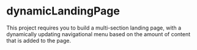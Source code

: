 # dynamicLandingPage
This project requires you to build a multi-section landing page, with a dynamically updating navigational menu based on the amount of content that is added to the page.
